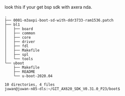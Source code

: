 
look this if your get bsp sdk with axera nda.

```juwan@juwan-n85-dls:~/GIT_AX620_SDK_V0.31.0_P23/boot$ tree -L 2 .
.
├── 0001-m3axpi-boot-sd-with-ddr3733-ram1536.patch
├── bl1
│   ├── board
│   ├── common
│   ├── core
│   ├── driver
│   ├── fdl
│   ├── Makefile
│   ├── spl
│   └── tools
└── uboot
    ├── Makefile
    ├── README
    └── u-boot-2020.04

10 directories, 4 files
juwan@juwan-n85-dls:~/GIT_AX620_SDK_V0.31.0_P23/boot$
```